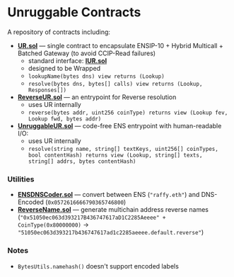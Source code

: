 # Unruggable Contracts

A repository of contracts including:

* [**UR.sol**](./contracts/UR.sol) &mdash; single contract to encapsulate ENSIP-10 + Hybrid Multicall + Batched Gateway (to avoid CCIP-Read failures)
	* standard interface: [**IUR.sol**](./contracts/IUR.sol)
	* designed to be Wrapped
	* `lookupName(bytes dns) view returns (Lookup)`
	* `resolve(bytes dns, bytes[] calls) view returns (Lookup, Responses[])`
* [**ReverseUR.sol**](./contracts/ReverseUR.sol) &mdash; an entrypoint for Reverse resolution
	* uses UR internally
	* `reverse(bytes addr, uint256 coinType) returns view (Lookup fev, Lookup fwd, bytes addr)`
* [**UnruggableUR.sol**](./contracts/UnruggableUR.sol) &mdash; code-free ENS entrypoint with human-readable I/O:
	* uses UR internally
	* `resolve(string name, string[] textKeys, uint256[] coinTypes, bool contentHash) returns view (Lookup, string[] texts, string[] addrs, bytes contentHash)`

### Utilities

* [**ENSDNSCoder.sol**](./contracts/ENSDNSCoder.sol) &mdash; convert between ENS (`"raffy.eth"`) and DNS-Encoded (`0x0572616666790365746800`)
* [**ReverseName.sol**](./contracts/ReverseName.sol) &mdash; generate multichain address reverse names (`"0x51050ec063d393217B436747617aD1C2285Aeeee" + CoinType(0x80000000)` &rarr; `"51050ec063d393217b436747617ad1c2285aeeee.default.reverse"`)

### Notes

* `BytesUtils.namehash()` doesn't support encoded labels
